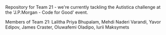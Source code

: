 Repository for Team 21 - we're currently tackling the Autistica challenge at the 'J.P.Morgan - Code for Good' event.

Members of Team 21: Lalitha Priya Bhupalam, Mehdi Naderi Varandi, Yavor Edipov, James Craster, Oluwafemi Oladipo, Iurii Maksymets           

